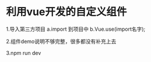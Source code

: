 # 利用vue开发的自定义组件
1.导入第三方项目
a.import 到项目中
b.Vue.use(import名字);

2.组件demo说明不够完整，很多都没有补充上去

3.npm run dev
